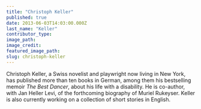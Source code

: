 ```yaml
---
title: "Christoph Keller"
published: true
date: 2013-06-03T14:03:00.000Z
last_name: "Keller"
contributor_type:
image_path:
image_credit:
featured_image_path:
slug: christoph-keller
---
```


Christoph Keller, a Swiss novelist and playwright now living in New York, has published more than ten books in German, among them his bestselling memoir _The Best Dancer_, about his life with a disability. He is co-author, with Jan Heller Levi, of the forthcoming biography of Muriel Rukeyser. Keller is also currently working on a collection of short stories in English.

